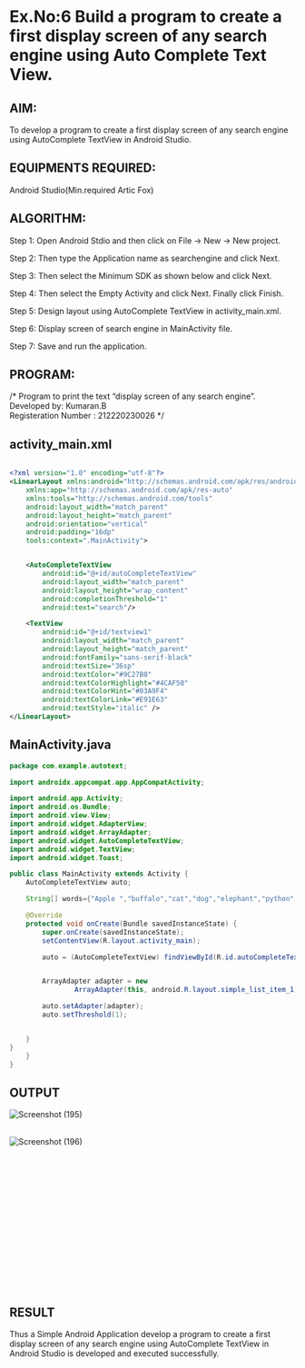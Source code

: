 # Ex.No:6 Build a program to create a first display screen of any search engine using Auto Complete Text View.

## AIM:

To develop a program to create a first display screen of any search engine using AutoComplete TextView in Android Studio.

## EQUIPMENTS REQUIRED:

Android Studio(Min.required Artic Fox)

## ALGORITHM:

Step 1: Open Android Stdio and then click on File -> New -> New project.

Step 2: Then type the Application name as searchengine and click Next. 

Step 3: Then select the Minimum SDK as shown below and click Next.

Step 4: Then select the Empty Activity and click Next. Finally click Finish.

Step 5: Design layout using AutoComplete TextView in activity_main.xml.

Step 6: Display screen of search engine in MainActivity file.

Step 7: Save and run the application.

## PROGRAM:

/*
Program to print the text “display screen of any search engine”.<br>
Developed by: Kumaran.B <br>
Registeration Number : 212220230026
*/





## activity_main.xml
```xml

<?xml version="1.0" encoding="utf-8"?>
<LinearLayout xmlns:android="http://schemas.android.com/apk/res/android"
    xmlns:app="http://schemas.android.com/apk/res-auto"
    xmlns:tools="http://schemas.android.com/tools"
    android:layout_width="match_parent"
    android:layout_height="match_parent"
    android:orientation="vertical"
    android:padding="16dp"
    tools:context=".MainActivity">


    <AutoCompleteTextView
        android:id="@+id/autoCompleteTextView"
        android:layout_width="match_parent"
        android:layout_height="wrap_content"
        android:completionThreshold="1"
        android:text="search"/>

    <TextView
        android:id="@+id/textview1"
        android:layout_width="match_parent"
        android:layout_height="match_parent"
        android:fontFamily="sans-serif-black"
        android:textSize="36sp"
        android:textColor="#9C27B0"
        android:textColorHighlight="#4CAF50"
        android:textColorHint="#03A9F4"
        android:textColorLink="#E91E63"
        android:textStyle="italic" />
</LinearLayout>
```


## MainActivity.java
```java
package com.example.autotext;

import androidx.appcompat.app.AppCompatActivity;

import android.app.Activity;
import android.os.Bundle;
import android.view.View;
import android.widget.AdapterView;
import android.widget.ArrayAdapter;
import android.widget.AutoCompleteTextView;
import android.widget.TextView;
import android.widget.Toast;

public class MainActivity extends Activity {
    AutoCompleteTextView auto;

    String[] words={"Apple ","buffalo","cat","dog","elephant","python","kit","lick","sight","tick","zebraz"};

    @Override
    protected void onCreate(Bundle savedInstanceState) {
        super.onCreate(savedInstanceState);
        setContentView(R.layout.activity_main);

        auto = (AutoCompleteTextView) findViewById(R.id.autoCompleteTextView);


        ArrayAdapter adapter = new
                ArrayAdapter(this, android.R.layout.simple_list_item_1, words);

        auto.setAdapter(adapter);
        auto.setThreshold(1);


    }
}
    }
}
```




## OUTPUT

![Screenshot (195)](https://user-images.githubusercontent.com/75243072/169353609-f87de63f-1fe8-4354-ba36-3013dea89b3a.png)


<br/>![Screenshot (196)](https://user-images.githubusercontent.com/75243072/169353533-61cd6243-459c-46c0-bb57-66fc3ae799da.png)



## <br><br><br><br><br><br><br><br><br><br> RESULT
Thus a Simple Android Application develop a program to create a first display screen of any search engine using AutoComplete TextView in Android Studio is developed and executed successfully.
